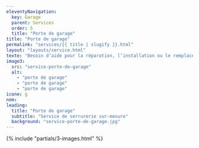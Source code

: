 ```yaml
---
eleventyNavigation:
  key: Garage
  parent: Services
  order: 5
  title: "Porte de garage"
title: "Porte de garage"
permalink: "services/{{ title | slugify }}.html"
layout: "layouts/service.html"
texte: "Besoin d’aide pour la réparation, l’installation ou le remplacement de votre porte de garage ? Faites confiance à des experts dès maintenant, quelque soit l commune où vous habitez."
image3:
  src: "service-porte-de-garage"
  alt:
    - "porte de garage"
    - "porte de garage"
    - "porte de garage"
icone: g
nom:
leading:
  title: "Porte de garage"
  subtitle: "Service de serrurerie sur-mesure"
  background: "service-porte-de-garage.jpg"
---
```


{% include "partials/3-images.html" %}
